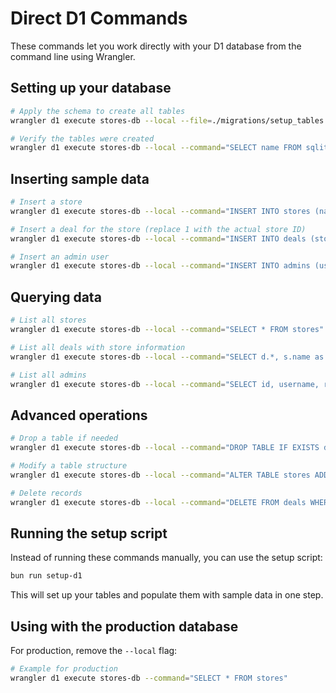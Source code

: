 # Direct D1 Commands

These commands let you work directly with your D1 database from the command line using Wrangler.

## Setting up your database

```bash
# Apply the schema to create all tables
wrangler d1 execute stores-db --local --file=./migrations/setup_tables.sql

# Verify the tables were created
wrangler d1 execute stores-db --local --command="SELECT name FROM sqlite_master WHERE type='table'"
```

## Inserting sample data

```bash
# Insert a store
wrangler d1 execute stores-db --local --command="INSERT INTO stores (name, logo, bg_color, color, active) VALUES ('Amazon', '/assets/amazon-logo.svg', 'from-orange-500 to-yellow-500', 'bg-orange-500', 1)"

# Insert a deal for the store (replace 1 with the actual store ID)
wrangler d1 execute stores-db --local --command="INSERT INTO deals (store_id, title, description, importance, link, active) VALUES (1, 'Flash Deals', 'Limited time offers', 'high', 'https://amazon.com/deals', 1)"

# Insert an admin user
wrangler d1 execute stores-db --local --command="INSERT INTO admins (username, password, role) VALUES ('admin', 'password123', 'super_admin')"
```

## Querying data

```bash
# List all stores
wrangler d1 execute stores-db --local --command="SELECT * FROM stores"

# List all deals with store information
wrangler d1 execute stores-db --local --command="SELECT d.*, s.name as store_name FROM deals d JOIN stores s ON d.store_id = s.id"

# List all admins
wrangler d1 execute stores-db --local --command="SELECT id, username, role FROM admins"
```

## Advanced operations

```bash
# Drop a table if needed
wrangler d1 execute stores-db --local --command="DROP TABLE IF EXISTS deals"

# Modify a table structure
wrangler d1 execute stores-db --local --command="ALTER TABLE stores ADD COLUMN website TEXT"

# Delete records
wrangler d1 execute stores-db --local --command="DELETE FROM deals WHERE store_id = 1"
```

## Running the setup script

Instead of running these commands manually, you can use the setup script:

```bash
bun run setup-d1
```

This will set up your tables and populate them with sample data in one step.

## Using with the production database

For production, remove the `--local` flag:

```bash
# Example for production
wrangler d1 execute stores-db --command="SELECT * FROM stores"
``` 